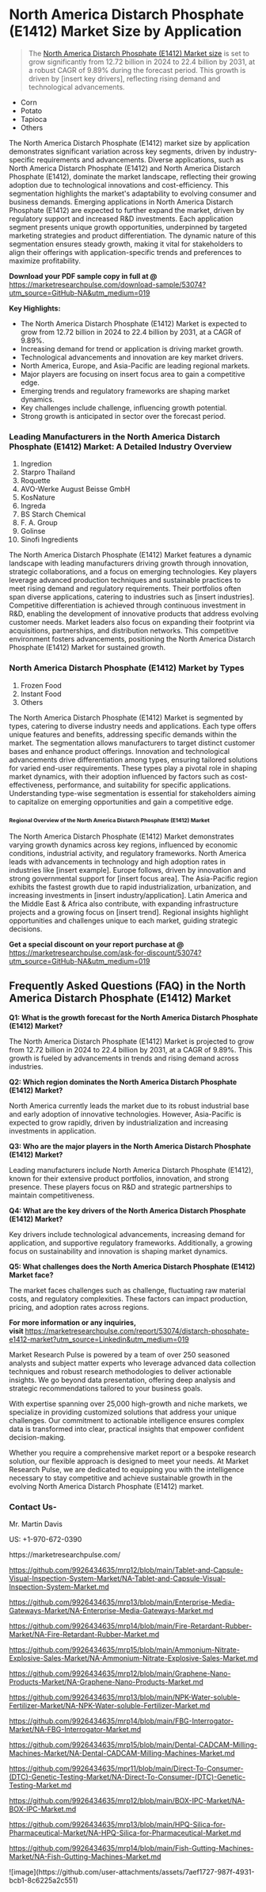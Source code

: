 <h1>North America Distarch Phosphate (E1412) Market&nbsp;Size by Application</h1><blockquote><p>The <a href="https://marketresearchpulse.com/download-sample/53074?utm_source=GitHub-NA&amp;utm_medium=019">North America Distarch Phosphate (E1412) Market size</a> is set to grow significantly from 12.72 billion in 2024 to 22.4 billion by 2031, at a robust CAGR of 9.89% during the forecast period. This growth is driven by [insert key drivers], reflecting rising demand and technological advancements.</p></blockquote><ul><li>Corn<li> Potato<li> Tapioca<li> Others</li></ul><p>The North America Distarch Phosphate (E1412) market size by application demonstrates significant variation across key segments, driven by industry-specific requirements and advancements. Diverse applications, such as North America Distarch Phosphate (E1412) and North America Distarch Phosphate (E1412), dominate the market landscape, reflecting their growing adoption due to technological innovations and cost-efficiency. This segmentation highlights the market's adaptability to evolving consumer and business demands. Emerging applications in North America Distarch Phosphate (E1412) are expected to further expand the market, driven by regulatory support and increased R&D investments. Each application segment presents unique growth opportunities, underpinned by targeted marketing strategies and product differentiation. The dynamic nature of this segmentation ensures steady growth, making it vital for stakeholders to align their offerings with application-specific trends and preferences to maximize profitability.</p><p><strong>Download your PDF sample copy in full at @ </strong><a href="https://marketresearchpulse.com/download-sample/53074?utm_source=GitHub-NA&amp;utm_medium=019">https://marketresearchpulse.com/download-sample/53074?utm_source=GitHub-NA&amp;utm_medium=019</a></p><p><strong>Key Highlights: </strong></p><ul><li>The North America Distarch Phosphate (E1412) Market is expected to grow from 12.72 billion in 2024 to 22.4 billion by 2031, at a CAGR of 9.89%.</li><li>Increasing demand for trend or application is driving market growth.</li><li>Technological advancements and innovation are key market drivers.</li><li>North America, Europe, and Asia-Pacific are leading regional markets.</li><li>Major players are focusing on insert focus area to gain a competitive edge.</li><li>Emerging trends and regulatory frameworks are shaping market dynamics.</li><li>Key challenges include challenge, influencing growth potential.</li><li>Strong growth is anticipated in sector over the forecast period.</li></ul><h3>Leading Manufacturers in the North America Distarch Phosphate (E1412) Market: A Detailed Industry Overview</h3><ol><li>Ingredion</li><li>Starpro Thailand</li><li>Roquette</li><li>AVO-Werke August Beisse GmbH</li><li>KosNature</li><li>Ingreda</li><li>BS Starch Chemical</li><li>F. A. Group</li><li>Golinse</li><li>Sinofi Ingredients</li></ol><div class="flex max-w-full flex-col flex-grow"><div class="min-h-8 text-message flex w-full flex-col items-end gap-2 whitespace-normal break-words [.text-message+&amp;]:mt-5" dir="auto" data-message-author-role="assistant" data-message-id="fd8432e4-4910-450d-b182-61b7bfb0a01f" data-message-model-slug="gpt-4o"><div class="flex w-full flex-col gap-1 empty:hidden first:pt-[3px]"><div class="markdown prose w-full break-words dark:prose-invert light"><p>The North America Distarch Phosphate (E1412) Market features a dynamic landscape with leading manufacturers driving growth through innovation, strategic collaborations, and a focus on emerging technologies. Key players leverage advanced production techniques and sustainable practices to meet rising demand and regulatory requirements. Their portfolios often span diverse applications, catering to industries such as [insert industries]. Competitive differentiation is achieved through continuous investment in R&amp;D, enabling the development of innovative products that address evolving customer needs. Market leaders also focus on expanding their footprint via acquisitions, partnerships, and distribution networks. This competitive environment fosters advancements, positioning the North America Distarch Phosphate (E1412) Market for sustained growth.</p></div></div></div></div><h3>North America Distarch Phosphate (E1412) Market by Types</h3><ol><li>Frozen Food<li> Instant Food<li> Others</li></ol><div class="flex max-w-full flex-col flex-grow"><div class="min-h-8 text-message flex w-full flex-col items-end gap-2 whitespace-normal break-words [.text-message+&amp;]:mt-5" dir="auto" data-message-author-role="assistant" data-message-id="084470be-0bb7-4664-bddf-5156b4f41249" data-message-model-slug="gpt-4o-mini"><div class="flex w-full flex-col gap-1 empty:hidden first:pt-[3px]"><div class="markdown prose w-full break-words dark:prose-invert light"><p>The North America Distarch Phosphate (E1412) Market is segmented by types, catering to diverse industry needs and applications. Each type offers unique features and benefits, addressing specific demands within the market. The segmentation allows manufacturers to target distinct customer bases and enhance product offerings. Innovation and technological advancements drive differentiation among types, ensuring tailored solutions for varied end-user requirements. These types play a pivotal role in shaping market dynamics, with their adoption influenced by factors such as cost-effectiveness, performance, and suitability for specific applications. Understanding type-wise segmentation is essential for stakeholders aiming to capitalize on emerging opportunities and gain a competitive edge.</p></div></div></div></div><h3><span style="font-size: 11px;">Regional Overview of the North America Distarch Phosphate (E1412) Market</span></h3><div class="flex max-w-full flex-col flex-grow"><div class="min-h-8 text-message flex w-full flex-col items-end gap-2 whitespace-normal break-words [.text-message+&amp;]:mt-5" dir="auto" data-message-author-role="assistant" data-message-id="e9038762-ce64-4e30-91c9-9bd413514231" data-message-model-slug="gpt-4o-mini"><div class="flex w-full flex-col gap-1 empty:hidden first:pt-[3px]"><div class="markdown prose w-full break-words dark:prose-invert light"><p>The North America Distarch Phosphate (E1412) Market demonstrates varying growth dynamics across key regions, influenced by economic conditions, industrial activity, and regulatory frameworks. North America leads with advancements in technology and high adoption rates in industries like [insert example]. Europe follows, driven by innovation and strong governmental support for [insert focus area]. The Asia-Pacific region exhibits the fastest growth due to rapid industrialization, urbanization, and increasing investments in [insert industry/application]. Latin America and the Middle East &amp; Africa also contribute, with expanding infrastructure projects and a growing focus on [insert trend]. Regional insights highlight opportunities and challenges unique to each market, guiding strategic decisions.</p></div></div></div></div><p><strong>Get a special discount on your report purchase at @ </strong><a href="https://marketresearchpulse.com/ask-for-discount/53074?utm_source=GitHub-NA&amp;utm_medium=019">https://marketresearchpulse.com/ask-for-discount/53074?utm_source=GitHub-NA&amp;utm_medium=019</a></p><h2>Frequently Asked Questions (FAQ) in the North America Distarch Phosphate (E1412) Market</h2><p><strong>Q1: What is the growth forecast for the North America Distarch Phosphate (E1412) Market?</strong></p><p>The North America Distarch Phosphate (E1412) Market is projected to grow from 12.72 billion in 2024 to 22.4 billion by 2031, at a CAGR of 9.89%. This growth is fueled by advancements in trends and rising demand across industries.</p><p><strong>Q2: Which region dominates the North America Distarch Phosphate (E1412) Market?</strong></p><p>North America currently leads the market due to its robust industrial base and early adoption of innovative technologies. However, Asia-Pacific is expected to grow rapidly, driven by industrialization and increasing investments in application.</p><p><strong>Q3: Who are the major players in the North America Distarch Phosphate (E1412) Market?</strong></p><p>Leading manufacturers include North America Distarch Phosphate (E1412), known for their extensive product portfolios, innovation, and strong presence. These players focus on R&amp;D and strategic partnerships to maintain competitiveness.</p><p><strong>Q4: What are the key drivers of the North America Distarch Phosphate (E1412) Market?</strong></p><p>Key drivers include technological advancements, increasing demand for application, and supportive regulatory frameworks. Additionally, a growing focus on sustainability and innovation is shaping market dynamics.</p><p><strong>Q5: What challenges does the North America Distarch Phosphate (E1412) Market face?</strong></p><p>The market faces challenges such as challenge, fluctuating raw material costs, and regulatory complexities. These factors can impact production, pricing, and adoption rates across regions.</p><p><strong>For more information or any inquiries, visit&nbsp;</strong><a href="https://marketresearchpulse.com/report/53074/distarch-phosphate-e1412-market?utm_source=Linkedin&utm_medium=019">https://marketresearchpulse.com/report/53074/distarch-phosphate-e1412-market?utm_source=Linkedin&utm_medium=019</a></p><p>Market Research Pulse is powered by a team of over 250 seasoned analysts and subject matter experts who leverage advanced data collection techniques and robust research methodologies to deliver actionable insights. We go beyond data presentation, offering deep analysis and strategic recommendations tailored to your business goals.</p><p>With expertise spanning over 25,000 high-growth and niche markets, we specialize in providing customized solutions that address your unique challenges. Our commitment to actionable intelligence ensures complex data is transformed into clear, practical insights that empower confident decision-making.</p><p>Whether you require a comprehensive market report or a bespoke research solution, our flexible approach is designed to meet your needs. At Market Research Pulse, we are dedicated to equipping you with the intelligence necessary to stay competitive and achieve sustainable growth in the evolving North America Distarch Phosphate (E1412) market.</p><h3><strong>Contact Us-</strong></h3><p>Mr. Martin Davis</p><p>US: +1-970-672-0390</p><p>https://marketresearchpulse.com/</p><p><a href="https://github.com/9926434635/mrp12/blob/main/Tablet-and-Capsule-Visual-Inspection-System-Market/NA-Tablet-and-Capsule-Visual-Inspection-System-Market.md">https://github.com/9926434635/mrp12/blob/main/Tablet-and-Capsule-Visual-Inspection-System-Market/NA-Tablet-and-Capsule-Visual-Inspection-System-Market.md</a></p><p><a href="https://github.com/9926434635/mrp13/blob/main/Enterprise-Media-Gateways-Market/NA-Enterprise-Media-Gateways-Market.md">https://github.com/9926434635/mrp13/blob/main/Enterprise-Media-Gateways-Market/NA-Enterprise-Media-Gateways-Market.md</a></p><p><a href="https://github.com/9926434635/mrp14/blob/main/Fire-Retardant-Rubber-Market/NA-Fire-Retardant-Rubber-Market.md">https://github.com/9926434635/mrp14/blob/main/Fire-Retardant-Rubber-Market/NA-Fire-Retardant-Rubber-Market.md</a></p><p><a href="https://github.com/9926434635/mrp15/blob/main/Ammonium-Nitrate-Explosive-Sales-Market/NA-Ammonium-Nitrate-Explosive-Sales-Market.md">https://github.com/9926434635/mrp15/blob/main/Ammonium-Nitrate-Explosive-Sales-Market/NA-Ammonium-Nitrate-Explosive-Sales-Market.md</a></p><p><a href="https://github.com/9926434635/mrp12/blob/main/Graphene-Nano-Products-Market/NA-Graphene-Nano-Products-Market.md">https://github.com/9926434635/mrp12/blob/main/Graphene-Nano-Products-Market/NA-Graphene-Nano-Products-Market.md</a></p><p><a href="https://github.com/9926434635/mrp13/blob/main/NPK-Water-soluble-Fertilizer-Market/NA-NPK-Water-soluble-Fertilizer-Market.md">https://github.com/9926434635/mrp13/blob/main/NPK-Water-soluble-Fertilizer-Market/NA-NPK-Water-soluble-Fertilizer-Market.md</a></p><p><a href="https://github.com/9926434635/mrp14/blob/main/FBG-Interrogator-Market/NA-FBG-Interrogator-Market.md">https://github.com/9926434635/mrp14/blob/main/FBG-Interrogator-Market/NA-FBG-Interrogator-Market.md</a></p><p><a href="https://github.com/9926434635/mrp15/blob/main/Dental-CADCAM-Milling-Machines-Market/NA-Dental-CADCAM-Milling-Machines-Market.md">https://github.com/9926434635/mrp15/blob/main/Dental-CADCAM-Milling-Machines-Market/NA-Dental-CADCAM-Milling-Machines-Market.md</a></p><p><a href="https://github.com/9926434635/mpr11/blob/main/Direct-To-Consumer-(DTC)-Genetic-Testing-Market/NA-Direct-To-Consumer-(DTC)-Genetic-Testing-Market.md">https://github.com/9926434635/mpr11/blob/main/Direct-To-Consumer-(DTC)-Genetic-Testing-Market/NA-Direct-To-Consumer-(DTC)-Genetic-Testing-Market.md</a></p><p><a href="https://github.com/9926434635/mrp12/blob/main/BOX-IPC-Market/NA-BOX-IPC-Market.md">https://github.com/9926434635/mrp12/blob/main/BOX-IPC-Market/NA-BOX-IPC-Market.md</a></p><p><a href="https://github.com/9926434635/mrp13/blob/main/HPQ-Silica-for-Pharmaceutical-Market/NA-HPQ-Silica-for-Pharmaceutical-Market.md">https://github.com/9926434635/mrp13/blob/main/HPQ-Silica-for-Pharmaceutical-Market/NA-HPQ-Silica-for-Pharmaceutical-Market.md</a></p><p><a href="https://github.com/9926434635/mrp14/blob/main/Fish-Gutting-Machines-Market/NA-Fish-Gutting-Machines-Market.md">https://github.com/9926434635/mrp14/blob/main/Fish-Gutting-Machines-Market/NA-Fish-Gutting-Machines-Market.md</a></p>
![image](https://github.com/user-attachments/assets/7aef1727-987f-4931-bcb1-8c6225a2c551)
